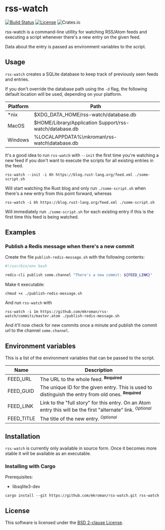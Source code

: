 # rss-watch

[![Build Status](https://travis-ci.org/mkroman/rss-watch.svg?branch=master)](https://travis-ci.org/mkroman/rss-watch)
[![License](https://img.shields.io/badge/License-BSD%202--Clause-orange.svg)](https://opensource.org/licenses/BSD-2-Clause)
![Crates.io](https://img.shields.io/crates/v/rss-watch.svg)

rss-watch is a command-line utillity for watching RSS/Atom feeds and executing a
script whenever there's a new entry on the given feed.

Data about the entry is passed as environment variables to the script.

## Usage

`rss-watch` creates a SQLite database to keep track of previously seen feeds and
entries.

If you don't override the database path using the `-d` flag, the following
default location will be used, depending on your platform.

Platform | Path
---------|-----
*nix     | $XDG_DATA_HOME/rss-watch/database.db
MacOS    | $HOME/Library/Application Support/rss-watch/database.db
Windows  | %LOCALAPPDATA%\mkroman\rss-watch\database.db

It's a good idea to run `rss-watch` with `--init` the first time you're watching
a new feed if you don't want to execute the scripts for all existing entries in
the feed.

```
rss-watch --init -i 6h https://blog.rust-lang.org/feed.xml ./some-script.sh
```

Will start watching the Rust blog and only run `./some-script.sh` when there's a
new entry from this point forward, whereas

```
rss-watch -i 6h https://blog.rust-lang.org/feed.xml ./some-script.sh
```

Will immediately run `./some-script.sh` for each existing entry if this is the
first time this feed is being watched.

## Examples


### Publish a Redis message when there's a new commit

Create the file `publish-redis-message.sh` with the following contents:

```bash
#!/usr/bin/env bash

redis-cli publish some.channel "There's a new commit: ${FEED_LINK}"
```

Make it executable:

`chmod +x ./publish-redis-message.sh`

And run `rss-watch` with

`rss-watch -i 1m https://github.com/mkroman/rss-watch/commits/master.atom
./publish-redis-message.sh`

And it'll now check for new commits once a minute and publish the commit url to
the channel `some.channel`.

## Environment variables

This is a list of the environment variables that can be passed to the script.


Name | Description
-----|-----------
FEED_URL   | The URL to the whole feed. <sup>__Required__</sup>
FEED_GUID  | The unique ID for the given entry. This is used to distinguish the entry from old ones. <sup>__Required__</sup>
FEED_LINK  | Link to the "full story" for this entry. On an Atom entry this will be the first "alternate" link. <sup>_Optional_</sup>
FEED_TITLE | The title of the new entry. <sup>_Optional_</sup>

## Installation

`rss-watch` is currently only available in source form. Once it becomes more
stable it will be available as an executable.

### Installing with Cargo

Prerequisites:
* libsqlite3-dev

```
cargo install --git https://github.com/mkroman/rss-watch.git rss-watch
```

## License

This software is licensed under the [BSD 2-clause License](LICENSE).
